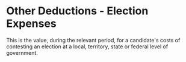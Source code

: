 # Other Deductions - Election Expenses
This is the value, during the relevant period, for a candidate's costs of contesting an election at a local, territory, state or federal level of government.